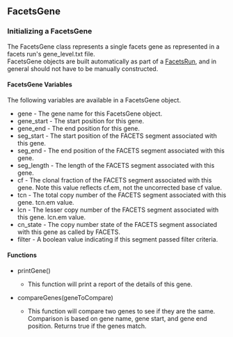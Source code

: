 ## FacetsGene

### Initializing a FacetsGene

The FacetsGene class represents a single facets gene as represented in a facets run's gene_level.txt file.  
FacetsGene objects are built automatically as part of a [FacetsRun](FacetsRun.md), and in general should not have to be manually constructed.  

#### FacetsGene Variables
The following variables are available in a FacetsGene object.  

* gene - The gene name for this FacetsGene object.
* gene_start - The start position for this gene.
* gene_end - The end position for this gene.
* seg_start - The start position of the FACETS segment associated with this gene.
* seg_end - The end position of the FACETS segment associated with this gene.
* seg_length - The length of the FACETS segment associated with this gene.
* cf - The clonal fraction of the FACETS segment associated with this gene.  Note this value reflects cf.em, not the uncorrected base cf value.
* tcn - The total copy number of the FACETS segment associated with this gene. tcn.em value.
* lcn - The lesser copy number of the FACETS segment associated with this gene. lcn.em value.
* cn_state - The copy number state of the FACETS segment associated with this gene as called by FACETS.
* filter - A boolean value indicating if this segment passed filter criteria.  



#### Functions
* printGene()
  * This function will print a report of the details of this gene.
  
* compareGenes(geneToCompare)
  * This function will compare two genes to see if they are the same.  Comparison is based on gene name, gene start, and gene end position.  Returns true if the genes match. 


